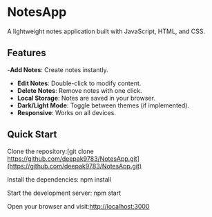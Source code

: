 # NotesApp 

A lightweight notes application built with  JavaScript, HTML, and CSS.

## Features
 -**Add Notes**: Create notes instantly.  
- **Edit Notes**: Double-click to modify content.  
- **Delete Notes**: Remove notes with one click.  
- **Local Storage**: Notes are saved in your browser.  
- **Dark/Light Mode**: Toggle between themes (if implemented).  
- **Responsive**: Works on all devices.

## Quick Start
Clone the repository:[git clone https://github.com/deepak9783/NotesApp.git](https://github.com/deepak9783/NotesApp.git)

Install the dependencies:  npm install

Start the development server:  npm start

Open your browser and visit:[http://localhost:3000](http://localhost:3000)

